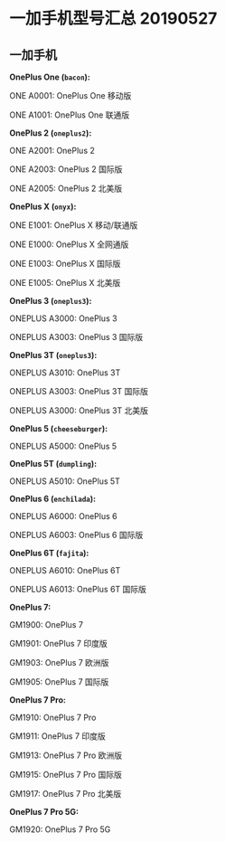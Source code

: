 # 一加手机型号汇总 20190527

## 一加手机

**OnePlus One (`bacon`):**

ONE A0001: OnePlus One 移动版

ONE A1001: OnePlus One 联通版

**OnePlus 2 (`oneplus2`):**

ONE A2001: OnePlus 2

ONE A2003: OnePlus 2 国际版

ONE A2005: OnePlus 2 北美版

**OnePlus X (`onyx`):**

ONE E1001: OnePlus X 移动/联通版

ONE E1000: OnePlus X 全网通版

ONE E1003: OnePlus X 国际版

ONE E1005: OnePlus X 北美版

**OnePlus 3 (`oneplus3`):**

ONEPLUS A3000: OnePlus 3

ONEPLUS A3003: OnePlus 3 国际版

**OnePlus 3T (`oneplus3`):**

ONEPLUS A3010: OnePlus 3T

ONEPLUS A3003: OnePlus 3T 国际版

ONEPLUS A3000: OnePlus 3T 北美版

**OnePlus 5 (`cheeseburger`):**

ONEPLUS A5000: OnePlus 5

**OnePlus 5T (`dumpling`):**

ONEPLUS A5010: OnePlus 5T

**OnePlus 6 (`enchilada`):**

ONEPLUS A6000: OnePlus 6

ONEPLUS A6003: OnePlus 6 国际版

**OnePlus 6T (`fajita`):**

ONEPLUS A6010: OnePlus 6T

ONEPLUS A6013: OnePlus 6T 国际版

**OnePlus 7:**

GM1900: OnePlus 7

GM1901: OnePlus 7 印度版

GM1903: OnePlus 7 欧洲版 

GM1905: OnePlus 7 国际版

**OnePlus 7 Pro:**

GM1910: OnePlus 7 Pro

GM1911: OnePlus 7 印度版

GM1913: OnePlus 7 Pro 欧洲版
 
GM1915: OnePlus 7 Pro 国际版

GM1917: OnePlus 7 Pro 北美版

**OnePlus 7 Pro 5G:**

GM1920: OnePlus 7 Pro 5G

